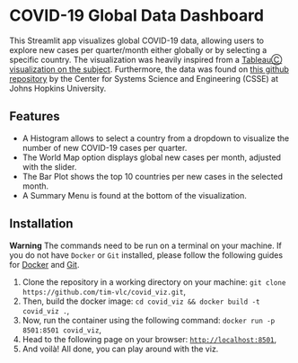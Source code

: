 # COVID-19 Global Data Dashboard
This Streamlit app visualizes global COVID-19 data, allowing users to explore new cases per quarter/month either globally or by selecting a specific country.
The visualization was heavily inspired from a [TableauⒸ visualization on the subject](https://www.tableau.com/learn/articles/free-public-data-sets). Furthermore, the data was found on [this github repository](https://github.com/CSSEGISandData/COVID-19) by the Center for Systems Science and Engineering (CSSE) at Johns Hopkins University.

## Features
- A Histogram allows to select a country from a dropdown to visualize the number of new COVID-19 cases per quarter.
- The World Map option displays global new cases per month, adjusted with the slider.
- The Bar Plot shows the top 10 countries per new cases in the selected month.
- A Summary Menu is found at the bottom of the visualization.

## Installation
**Warning** The commands need to be run on a terminal on your machine. If you do not have `Docker` or `Git` installed, please follow the following guides for [Docker](https://docs.docker.com/engine/install/) and [Git](https://git-scm.com/book/en/v2/Getting-Started-Installing-Git).

1. Clone the repository in a working directory on your machine: `git clone https://github.com/tim-vlc/covid_viz.git`,
2. Then, build the docker image: `cd covid_viz && docker build -t covid_viz .`,
3. Now, run the container using the following command: `docker run -p 8501:8501 covid_viz`,
4. Head to the following page on your browser: [`http://localhost:8501`](http://localhost:8501),
5. And voilà! All done, you can play around with the viz.
